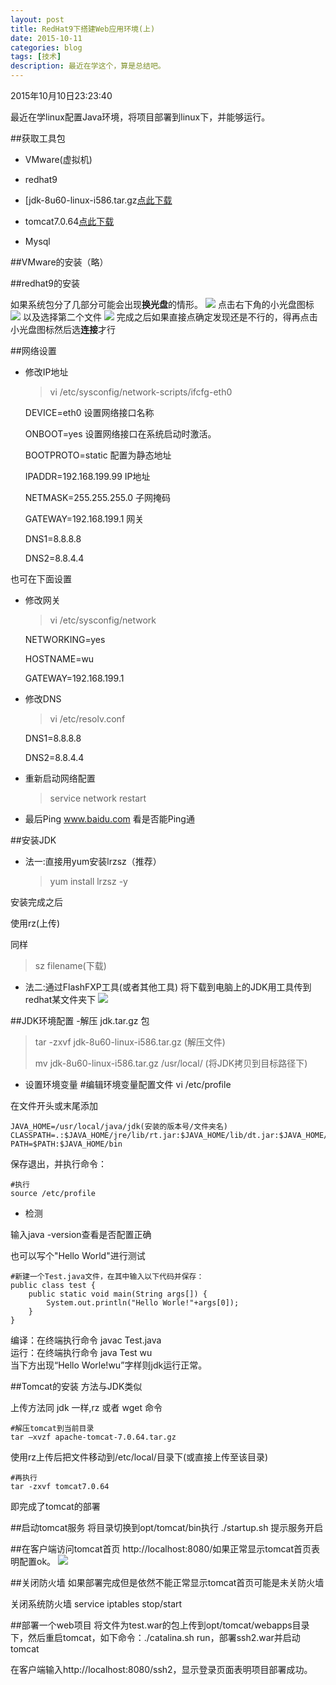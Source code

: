 ```yaml
---
layout: post
title: RedHat9下搭建Web应用环境(上)
date: 2015-10-11
categories: blog
tags: [技术]
description: 最近在学这个，算是总结吧。
---
```


2015年10月10日23:23:40

最近在学linux配置Java环境，将项目部署到linux下，并能够运行。

##获取工具包
- VMware(虚拟机)

- redhat9

- [jdk-8u60-linux-i586.tar.gz[点此下载](http://www.oracle.com/technetwork/java/javase/downloads/jdk8-downloads-2133151.html)

- tomcat7.0.64[点此下载](http://tomcat.apache.org/download-70.cgi)

- Mysql

##VMware的安装（略）

##redhat9的安装

如果系统包分了几部分可能会出现**换光盘**的情形。
	![](http://7xnfbg.com1.z0.glb.clouddn.com/2015-10-11-1.jpg)
点击右下角的小光盘图标
	![](http://7xnfbg.com1.z0.glb.clouddn.com/2015-10-11-2.jpg)
以及选择第二个文件
	![](http://7xnfbg.com1.z0.glb.clouddn.com/2015-10-11-3.jpg)
完成之后如果直接点确定发现还是不行的，得再点击小光盘图标然后选**连接**才行

##网络设置　
- 修改IP地址

	>vi /etc/sysconfig/network-scripts/ifcfg-eth0
	
	DEVICE=eth0				设置网络接口名称
	
	ONBOOT=yes					设置网络接口在系统启动时激活。
	
	BOOTPROTO=static			配置为静态地址
	
	IPADDR=192.168.199.99		IP地址
	
	NETMASK=255.255.255.0		子网掩码
	
	GATEWAY=192.168.199.1		网关
	
	DNS1=8.8.8.8
	
	DNS2=8.8.4.4

也可在下面设置

- 修改网关

	>vi /etc/sysconfig/network
	
	NETWORKING=yes
	
	HOSTNAME=wu
	
	GATEWAY=192.168.199.1

- 修改DNS

	>vi /etc/resolv.conf
	
	DNS1=8.8.8.8
	
	DNS2=8.8.4.4

- 重新启动网络配置

	>service network restart
	
- 最后Ping www.baidu.com 看是否能Ping通
	
##安装JDK
- 法一:直接用yum安装lrzsz（推荐）

   >yum install lrzsz -y
	
安装完成之后
	
使用rz(上传)

同样
	
   >sz filename(下载)
	
- 法二:通过FlashFXP工具(或者其他工具)
将下载到电脑上的JDK用工具传到redhat某文件夹下
![](http://7xnfbg.com1.z0.glb.clouddn.com/2015-10-12-1.jpg)

	
##JDK环境配置
-解压 jdk.tar.gz 包

>tar -zxvf jdk-8u60-linux-i586.tar.gz	(解压文件)
>
>mv jdk-8u60-linux-i586.tar.gz /usr/local/   (将JDK拷贝到目标路径下)

- 设置环境变量
	#编辑环境变量配置文件 
	vi /etc/profile

在文件开头或末尾添加

	JAVA_HOME=/usr/local/java/jdk(安装的版本号/文件夹名) 
	CLASSPATH=.:$JAVA_HOME/jre/lib/rt.jar:$JAVA_HOME/lib/dt.jar:$JAVA_HOME/lib/tools.jar 
	PATH=$PATH:$JAVA_HOME/bin 
	
保存退出，并执行命令： 
	
	#执行 
	source /etc/profile 

- 检测

输入java -version查看是否配置正确

也可以写个"Hello World"进行测试

	#新建一个Test.java文件，在其中输入以下代码并保存： 
	public class test { 
		public static void main(String args[]) { 
			System.out.println("Hello Worle!"+args[0]); 
		} 
	} 
	
编译：在终端执行命令 javac Test.java	
运行：在终端执行命令 java Test wu 	
当下方出现“Hello Worle!wu”字样则jdk运行正常。	
	
##Tomcat的安装
方法与JDK类似

上传方法同 jdk 一样,rz 或者 wget 命令

	#解压tomcat到当前目录 
	tar –xvzf apache-tomcat-7.0.64.tar.gz 


使用rz上传后把文件移动到/etc/local/目录下(或直接上传至该目录)

	#再执行
	tar -zxvf tomcat7.0.64
	
即完成了tomcat的部署

##启动tomcat服务
将目录切换到opt/tomcat/bin执行 
	./startup.sh
提示服务开启

##在客户端访问tomcat首页
http://localhost:8080/如果正常显示tomcat首页表明配置ok。
![](http://7xnfbg.com1.z0.glb.clouddn.com/2015-10-12-2.jpg)

##关闭防火墙
如果部署完成但是依然不能正常显示tomcat首页可能是未关防火墙

关闭系统防火墙
	service iptables stop/start

##部署一个web项目
将文件为test.war的包上传到opt/tomcat/webapps目录下，然后重启tomcat，如下命令：./catalina.sh run，部署ssh2.war并启动tomcat

在客户端输入http://localhost:8080/ssh2，显示登录页面表明项目部署成功。

